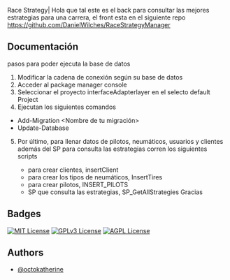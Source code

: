 Race Strategy| 
Hola que tal este es el back para consultar las mejores estrategias para una carrera, el front esta en el siguiente repo https://github.com/DanielWilches/RaceStrategyManager


## Documentación

pasos para poder ejecuta la base de datos


1.	Modificar la cadena de conexión según su base de datos
2.	Acceder al package manager console
3.	Seleccionar el proyecto interfaceAdapterlayer en el selecto default Project 
4.	Ejecutan los siguientes comandos

- 	Add-Migration <Nombre de tu migración>
- 	Update-Database
5.	Por último, para llenar datos de pilotos, neumáticos, usuarios y clientes además del SP para consulta las estrategias corren los siguientes scripts 

      -    para crear clientes, insertClient
      -	para crear los tipos de neumáticos, InsertTires
      -	para crear pilotos, INSERT_PILOTS
      -	SP que consulta las estrategias, SP_GetAllStrategies
Gracias

## Badges



[![MIT License](https://img.shields.io/badge/License-MIT-green.svg)](https://choosealicense.com/licenses/mit/)
[![GPLv3 License](https://img.shields.io/badge/License-GPL%20v3-yellow.svg)](https://opensource.org/licenses/)
[![AGPL License](https://img.shields.io/badge/license-AGPL-blue.svg)](http://www.gnu.org/licenses/agpl-3.0)


## Authors

- [@octokatherine](https://github.com/DanielWilches)

